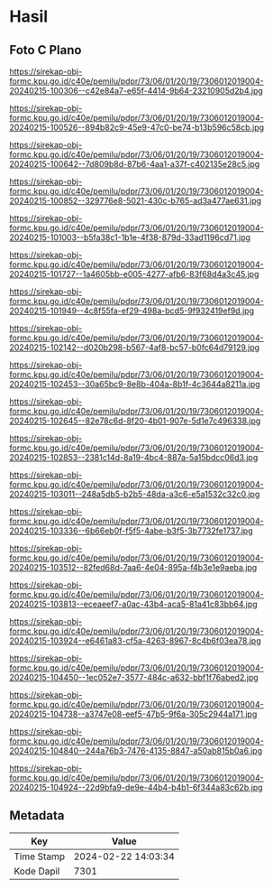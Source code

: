 # Hasil

## Foto C Plano

https://sirekap-obj-formc.kpu.go.id/c40e/pemilu/pdpr/73/06/01/20/19/7306012019004-20240215-100306--c42e84a7-e65f-4414-9b64-23210905d2b4.jpg

https://sirekap-obj-formc.kpu.go.id/c40e/pemilu/pdpr/73/06/01/20/19/7306012019004-20240215-100526--894b82c9-45e9-47c0-be74-b13b596c58cb.jpg

https://sirekap-obj-formc.kpu.go.id/c40e/pemilu/pdpr/73/06/01/20/19/7306012019004-20240215-100642--7d809b8d-87b6-4aa1-a37f-c402135e28c5.jpg

https://sirekap-obj-formc.kpu.go.id/c40e/pemilu/pdpr/73/06/01/20/19/7306012019004-20240215-100852--329776e8-5021-430c-b765-ad3a477ae631.jpg

https://sirekap-obj-formc.kpu.go.id/c40e/pemilu/pdpr/73/06/01/20/19/7306012019004-20240215-101003--b5fa38c1-1b1e-4f38-879d-33ad1196cd71.jpg

https://sirekap-obj-formc.kpu.go.id/c40e/pemilu/pdpr/73/06/01/20/19/7306012019004-20240215-101727--1a4605bb-e005-4277-afb6-83f68d4a3c45.jpg

https://sirekap-obj-formc.kpu.go.id/c40e/pemilu/pdpr/73/06/01/20/19/7306012019004-20240215-101949--4c8f55fa-ef29-498a-bcd5-9f932419ef9d.jpg

https://sirekap-obj-formc.kpu.go.id/c40e/pemilu/pdpr/73/06/01/20/19/7306012019004-20240215-102142--d020b298-b567-4af8-bc57-b0fc64d79129.jpg

https://sirekap-obj-formc.kpu.go.id/c40e/pemilu/pdpr/73/06/01/20/19/7306012019004-20240215-102453--30a65bc9-8e8b-404a-8b1f-4c3644a8211a.jpg

https://sirekap-obj-formc.kpu.go.id/c40e/pemilu/pdpr/73/06/01/20/19/7306012019004-20240215-102645--82e78c6d-8f20-4b01-907e-5d1e7c496338.jpg

https://sirekap-obj-formc.kpu.go.id/c40e/pemilu/pdpr/73/06/01/20/19/7306012019004-20240215-102853--2381c14d-8a19-4bc4-887a-5a15bdcc06d3.jpg

https://sirekap-obj-formc.kpu.go.id/c40e/pemilu/pdpr/73/06/01/20/19/7306012019004-20240215-103011--248a5db5-b2b5-48da-a3c6-e5a1532c32c0.jpg

https://sirekap-obj-formc.kpu.go.id/c40e/pemilu/pdpr/73/06/01/20/19/7306012019004-20240215-103336--6b66eb0f-f5f5-4abe-b3f5-3b7732fe1737.jpg

https://sirekap-obj-formc.kpu.go.id/c40e/pemilu/pdpr/73/06/01/20/19/7306012019004-20240215-103512--82fed68d-7aa6-4e04-895a-f4b3e1e9aeba.jpg

https://sirekap-obj-formc.kpu.go.id/c40e/pemilu/pdpr/73/06/01/20/19/7306012019004-20240215-103813--eceaeef7-a0ac-43b4-aca5-81a41c83bb64.jpg

https://sirekap-obj-formc.kpu.go.id/c40e/pemilu/pdpr/73/06/01/20/19/7306012019004-20240215-103924--e6461a83-cf5a-4263-8967-8c4b6f03ea78.jpg

https://sirekap-obj-formc.kpu.go.id/c40e/pemilu/pdpr/73/06/01/20/19/7306012019004-20240215-104450--1ec052e7-3577-484c-a632-bbf1f76abed2.jpg

https://sirekap-obj-formc.kpu.go.id/c40e/pemilu/pdpr/73/06/01/20/19/7306012019004-20240215-104738--a3747e08-eef5-47b5-9f6a-305c2944a171.jpg

https://sirekap-obj-formc.kpu.go.id/c40e/pemilu/pdpr/73/06/01/20/19/7306012019004-20240215-104840--244a76b3-7476-4135-8847-a50ab815b0a6.jpg

https://sirekap-obj-formc.kpu.go.id/c40e/pemilu/pdpr/73/06/01/20/19/7306012019004-20240215-104924--22d9bfa9-de9e-44b4-b4b1-6f344a83c62b.jpg


## Metadata

| Key        | Value               |
| ---------- | ------------------- |
| Time Stamp | 2024-02-22 14:03:34 |
| Kode Dapil | 7301                |



